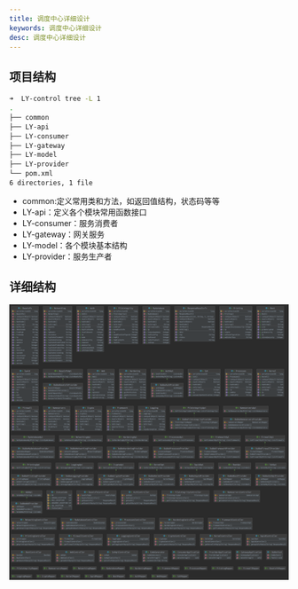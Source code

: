 ```yaml
---
title: 调度中心详细设计
keywords: 调度中心详细设计
desc: 调度中心详细设计
---
```


## 项目结构

```bash
➜  LY-control tree -L 1
.
├── common
├── LY-api
├── LY-consumer
├── LY-gateway
├── LY-model
├── LY-provider
└── pom.xml
6 directories, 1 file
```

- common:定义常用类和方法，如返回值结构，状态码等等
- LY-api：定义各个模块常用函数接口
- LY-consumer：服务消费者
- LY-gateway：网关服务
- LY-model：各个模块基本结构
- LY-provider：服务生产者

## 详细结构

![LY-control](img/LY-control.png)
